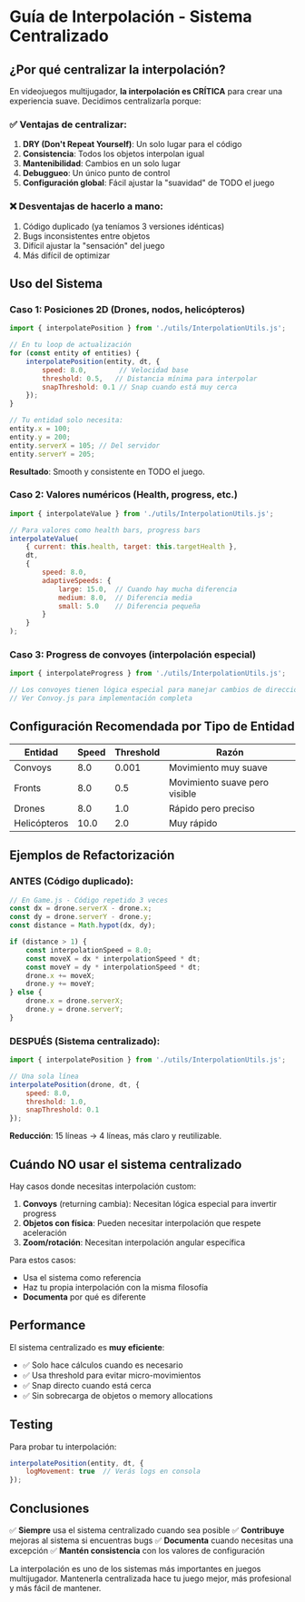 # Guía de Interpolación - Sistema Centralizado

## ¿Por qué centralizar la interpolación?

En videojuegos multijugador, **la interpolación es CRÍTICA** para crear una experiencia suave. Decidimos centralizarla porque:

### ✅ Ventajas de centralizar:

1. **DRY (Don't Repeat Yourself)**: Un solo lugar para el código
2. **Consistencia**: Todos los objetos interpolan igual
3. **Mantenibilidad**: Cambios en un solo lugar
4. **Debuggueo**: Un único punto de control
5. **Configuración global**: Fácil ajustar la "suavidad" de TODO el juego

### ❌ Desventajas de hacerlo a mano:

1. Código duplicado (ya teníamos 3 versiones idénticas)
2. Bugs inconsistentes entre objetos
3. Difícil ajustar la "sensación" del juego
4. Más difícil de optimizar

## Uso del Sistema

### Caso 1: Posiciones 2D (Drones, nodos, helicópteros)

```javascript
import { interpolatePosition } from './utils/InterpolationUtils.js';

// En tu loop de actualización
for (const entity of entities) {
    interpolatePosition(entity, dt, {
        speed: 8.0,        // Velocidad base
        threshold: 0.5,   // Distancia mínima para interpolar
        snapThreshold: 0.1 // Snap cuando está muy cerca
    });
}

// Tu entidad solo necesita:
entity.x = 100;
entity.y = 200;
entity.serverX = 105; // Del servidor
entity.serverY = 205;
```

**Resultado**: Smooth y consistente en TODO el juego.

### Caso 2: Valores numéricos (Health, progress, etc.)

```javascript
import { interpolateValue } from './utils/InterpolationUtils.js';

// Para valores como health bars, progress bars
interpolateValue(
    { current: this.health, target: this.targetHealth },
    dt,
    {
        speed: 8.0,
        adaptiveSpeeds: {
            large: 15.0,  // Cuando hay mucha diferencia
            medium: 8.0,  // Diferencia media
            small: 5.0    // Diferencia pequeña
        }
    }
);
```

### Caso 3: Progress de convoyes (interpolación especial)

```javascript
import { interpolateProgress } from './utils/InterpolationUtils.js';

// Los convoyes tienen lógica especial para manejar cambios de dirección
// Ver Convoy.js para implementación completa
```

## Configuración Recomendada por Tipo de Entidad

| Entidad | Speed | Threshold | Razón |
|---------|-------|-----------|-------|
| Convoys | 8.0 | 0.001 | Movimiento muy suave |
| Fronts | 8.0 | 0.5 | Movimiento suave pero visible |
| Drones | 8.0 | 1.0 | Rápido pero preciso |
| Helicópteros | 10.0 | 2.0 | Muy rápido |

## Ejemplos de Refactorización

### ANTES (Código duplicado):

```javascript
// En Game.js - Código repetido 3 veces
const dx = drone.serverX - drone.x;
const dy = drone.serverY - drone.y;
const distance = Math.hypot(dx, dy);

if (distance > 1) {
    const interpolationSpeed = 8.0;
    const moveX = dx * interpolationSpeed * dt;
    const moveY = dy * interpolationSpeed * dt;
    drone.x += moveX;
    drone.y += moveY;
} else {
    drone.x = drone.serverX;
    drone.y = drone.serverY;
}
```

### DESPUÉS (Sistema centralizado):

```javascript
import { interpolatePosition } from './utils/InterpolationUtils.js';

// Una sola línea
interpolatePosition(drone, dt, { 
    speed: 8.0,
    threshold: 1.0,
    snapThreshold: 0.1
});
```

**Reducción**: 15 líneas → 4 líneas, más claro y reutilizable.

## Cuándo NO usar el sistema centralizado

Hay casos donde necesitas interpolación custom:

1. **Convoys** (returning cambia): Necesitan lógica especial para invertir progress
2. **Objetos con física**: Pueden necesitar interpolación que respete aceleración
3. **Zoom/rotación**: Necesitan interpolación angular específica

Para estos casos:
- Usa el sistema como referencia
- Haz tu propia interpolación con la misma filosofía
- **Documenta** por qué es diferente

## Performance

El sistema centralizado es **muy eficiente**:
- ✅ Solo hace cálculos cuando es necesario
- ✅ Usa threshold para evitar micro-movimientos
- ✅ Snap directo cuando está cerca
- ✅ Sin sobrecarga de objetos o memory allocations

## Testing

Para probar tu interpolación:

```javascript
interpolatePosition(entity, dt, {
    logMovement: true  // Verás logs en consola
});
```

## Conclusiones

✅ **Siempre** usa el sistema centralizado cuando sea posible
✅ **Contribuye** mejoras al sistema si encuentras bugs
✅ **Documenta** cuando necesitas una excepción
✅ **Mantén consistencia** con los valores de configuración

La interpolación es uno de los sistemas más importantes en juegos multijugador. Mantenerla centralizada hace tu juego mejor, más profesional y más fácil de mantener.




